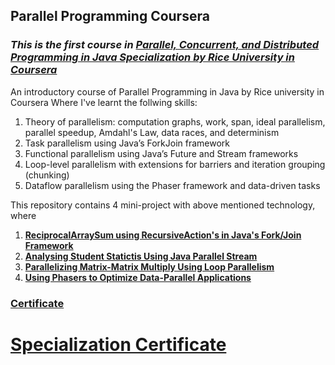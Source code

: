 ## Parallel Programming Coursera #

### _This is the first course in [Parallel, Concurrent, and Distributed Programming in Java Specialization by Rice University in Coursera](https://www.coursera.org/specializations/pcdp)_

An introductory course of  Parallel Programming in Java by Rice university in Coursera 
Where I've learnt the follwing skills:
1. Theory of parallelism: computation graphs, work, span, ideal parallelism, parallel speedup, Amdahl's Law, data races, and determinism
2. Task parallelism using Java’s ForkJoin framework
3. Functional parallelism using Java’s Future and Stream frameworks
4. Loop-level parallelism with extensions for barriers and iteration grouping (chunking)
5. Dataflow parallelism using the Phaser framework and data-driven tasks

This repository contains 4 mini-project with above mentioned technology, where
1. [__ReciprocalArraySum using RecursiveAction's in Java's Fork/Join Framework__](https://github.com/robinsonvs/Coursera-Parallel-Programming/tree/master/Solutions/week01/miniproject_1)
2. [__Analysing Student Statictis Using Java Parallel Stream__](https://github.com/robinsonvs/Coursera-Parallel-Programming/tree/master/Solutions/week02/miniproject_2)
3. [__Parallelizing Matrix-Matrix Multiply Using Loop Parallelism__](https://github.com/robinsonvs/Coursera-Parallel-Programming/tree/master/Solutions/week03/miniproject_3)
4. [__Using Phasers to Optimize Data-Parallel Applications__](https://github.com/robinsonvs/Coursera-Parallel-Programming/tree/master/Solutions/week04/miniproject_4)

### [Certificate](https://github.com/robinsonvs/Coursera-Certificates/blob/master/Parallel-Concurrent-and-Distributed-Programming-in-Java-Specialization-Coursera/Coursera%20UYLYMEPMUU4C.pdf)

# [Specialization Certificate](https://github.com/robinsonvs/Coursera-Certificates/blob/master/Parallel-Concurrent-and-Distributed-Programming-in-Java-Specialization-Coursera/Coursera%206MPLCE9YPKYZ.pdf)
